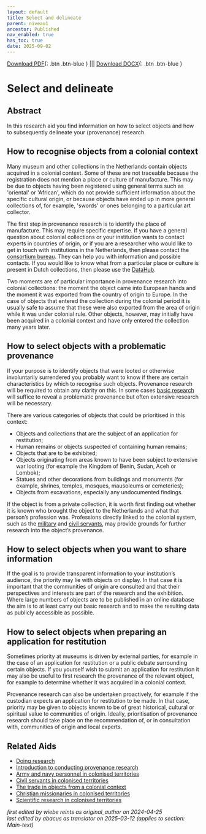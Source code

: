 ```yaml
---
layout: default
title: Select and delineate
parent: niveau1
ancestor: Published
nav_enabled: true
has_toc: true
date: 2025-09-02
--- 
```



[Download PDF](https://raw.githubusercontent.com/colonial-heritage/research-guides-dev/refs/heads/main/EXPORTS/published/PDF/niveau1/English/SelectAndDelineate.pdf){: .btn .btn-blue } |||    [Download DOCX](https://raw.githubusercontent.com/colonial-heritage/research-guides-dev/refs/heads/main/EXPORTS/published/DOCX/niveau1/English/SelectAndDelineate.docx){: .btn .btn-blue }


# Select and delineate


## Abstract

In this research aid you find information on how to select objects and how to subsequently delineate your (provenance) research.

## How to recognise objects from a colonial context

Many museum and other collections in the Netherlands contain objects acquired in a colonial context. Some of these are not traceable because the registration does not mention a place or culture of manufacture. This may be due to objects having been registered using general terms such as 'oriental' or 'African', which do not provide sufficient information about the specific cultural origin, or because objects have ended up in more general collections of, for example, 'swords' or ones belonging to a particular art collector.

The first step in provenance research is to identify the place of manufacture. This may require specific expertise. If you have a general question about colonial collections or your institution wants to contact experts in countries of origin, or if you are a researcher who would like to get in touch with institutions in the Netherlands, then please contact the [consortium bureau](https://www.colonialcollections.nl/index.php/en/contact-2/). They can help you with information and possible contacts. If you would like to know what from a particular place or culture is present in Dutch collections, then please use the [DataHub](https://app.colonialcollections.nl/en).

Two moments are of particular importance in provenance research into colonial collections: the moment the object came into European hands and the moment it was exported from the country of origin to Europe. In the case of objects that entered the collection during the colonial period it is usually safe to assume that these were also exported from the area of origin while it was under colonial rule. Other objects, however, may initially have been acquired in a colonial context and have only entered the collection many years later. 

## How to select objects with a problematic provenance

If your purpose is to identify objects that were looted or otherwise involuntarily surrendered you probably want to know if there are certain characteristics by which to recognise such objects. Provenance research will be required to obtain any clarity on this. In some cases [basic research](https://app.colonialcollections.nl/en/research-aids/https%3A%2F%2Fn2t%252Enet%2Fark%3A%2F27023%2Fd2741eb61e9f4b63fa0d750159b2503d) will suffice to reveal a problematic provenance but often extensive research will be necessary. 

There are various categories of objects that could be prioritised in this context:
- Objects and collections that are the subject of an application for restitution;
- Human remains or objects suspected of containing human remains; 
- Objects that are to be exhibited; 
- Objects originating from areas known to have been subject to extensive war looting (for example the Kingdom of Benin, Sudan, Aceh or Lombok);
- Statues and other decorations from buildings and monuments (for example, shrines, temples, mosques, mausoleums or cemeteries);
- Objects from excavations, especially any undocumented findings.

If the object is from a private collection, it is worth first finding out whether it is known who brought the object to the Netherlands and what that person’s profession was. Professions directly linked to the colonial system, such as the [military](https://app.colonialcollections.nl/en/research-aids/https%3A%2F%2Fn2t%252Enet%2Fark%3A%2F27023%2F0ceff3da7d6bba371bb16767a65b619e) and [civil servants](https://app.colonialcollections.nl/en/research-aids/https%3A%2F%2Fn2t%252Enet%2Fark%3A%2F27023%2F4f29663e147ee9c1ee7a9eb3019fca18), may provide grounds for further research into the object’s provenance.

## How to select objects when you want to share information

If the goal is to provide transparent information to your institution’s audience, the priority may lie with objects on display. In that case it is important that the communities of origin are consulted and that their perspectives and interests are part of the research and the exhibition. Where large numbers of objects are to be published in an online database the aim is to at least carry out basic research and to make the resulting data as publicly accessible as possible.

## How to select objects when preparing an application for restitution

Sometimes priority at museums is driven by external parties, for example in the case of an application for restitution or a public debate surrounding certain objects. If you yourself wish to submit an application for restitution it may also be useful to first research the provenance of the relevant object, for example to determine whether it was acquired in a colonial context. 

Provenance research can also be undertaken proactively, for example if the custodian expects an application for restitution to be made. In that case, priority may be given to objects known to be of great historical, cultural or spiritual value to communities of origin. Ideally, prioritisation of provenance research should take place on the recommendation of, or in consultation with, communities of origin and local experts.

## Related Aids

 - [Doing research](niveau1/English/DoingResearch_20240425.yml)  
 - [Introduction to conducting provenance research](niveau1/English/Introduction_20250120.yml)  
 - [Army and navy personnel in colonised territories](niveau2/English/MilitaryAndNavy_20240417.yml)  
 - [Civil servants in colonised territories](niveau2/English/CivilServants_20240316.yml)  
 - [The trade in objects from a colonial context](niveau2/English/Trade_20240316.yml)  
 - [Christian missionaries in colonised territories](niveau2/English/ChristianMission_20240417.yml)  
 - [Scientific research in colonised territories](niveau2/English/Science_20240821.yml)  



_first edited by wiebe reints as original_author on 2024-04-25_  
_last edited by abacus as translator on 2025-03-12
(applies to section: Main-text)_
        